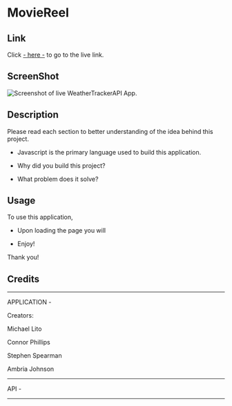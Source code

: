 # MovieReel


## Link

Click [- here -]() to go to the live link.

## ScreenShot

![Screenshot of live WeatherTrackerAPI App.]()

## Description

Please read each section to better understanding of the idea behind this project.

- Javascript is the primary language used to build this application. 

- Why did you build this project? 

- What problem does it solve? 

## Usage

To use this application,

- Upon loading the page you will



- Enjoy!

Thank you!

## Credits
____________________________________________

APPLICATION - 

Creators:

 Michael Lito

 Connor Phillips 

 Stephen Spearman

 Ambria Johnson

____________________________________________

API -  



____________________________________________
